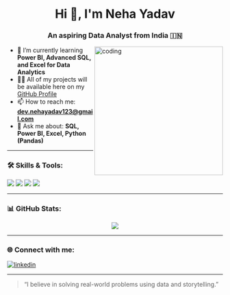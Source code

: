 <h1 align="center">Hi 👋, I'm Neha Yadav</h1>
<h3 align="center">An aspiring Data Analyst from India 🇮🇳</h3>

<img align="right" alt="coding" width="300" src="https://media.giphy.com/media/qgQUggAC3Pfv687qPC/giphy.gif" />

- 🌱 I’m currently learning **Power BI, Advanced SQL, and Excel for Data Analytics**
- 👨‍💻 All of my projects will be available here on my [GitHub Profile](https://github.com/NehaYadav7395)
- 📫 How to reach me: **dev.nehayadav123@gmail.com**
- 💬 Ask me about: **SQL, Power BI, Excel, Python (Pandas)**

---

### 🛠️ Skills & Tools:

<p align="left">
  <img src="https://img.shields.io/badge/Power%20BI-Data%20Visualization-yellow?style=flat-square&logo=powerbi" />
  <img src="https://img.shields.io/badge/Excel-Data%20Cleaning-green?style=flat-square&logo=microsoft-excel" />
  <img src="https://img.shields.io/badge/Python-Pandas-blue?style=flat-square&logo=python" />
  <img src="https://img.shields.io/badge/GitHub-Profile-grey?style=flat-square&logo=github" />
</p>

---

### 📊 GitHub Stats:

<p align="center">
  <img src="https://github-readme-stats.vercel.app/api?username=NehaYadav7395&show_icons=true&theme=radical" />
</p>

---

### 🌐 Connect with me:

<p align="left">
<a href="https://www.linkedin.com/in/neha-yadav-428092228" target="blank"><img align="center" src="https://img.shields.io/badge/LinkedIn-blue?style=flat-square&logo=linkedin" alt="linkedin" /></a>
</p>

---

> “I believe in solving real-world problems using data and storytelling.”


